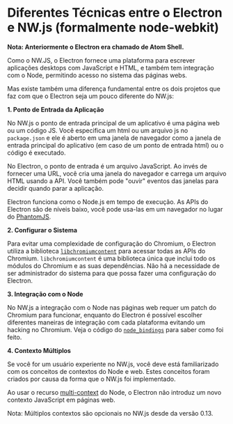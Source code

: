 # Diferentes Técnicas entre o Electron e NW.js (formalmente node-webkit)

**Nota: Anteriormente o Electron era chamado de Atom Shell.**

Como o NW.JS, o Electron fornece uma plataforma para escrever aplicações desktops com JavaScript e HTML, e também tem integração com o Node, permitindo acesso no sistema das páginas webs.

Mas existe também uma diferença fundamental entre os dois projetos que faz com que o Electron seja um pouco diferente do NW.js:

**1. Ponto de Entrada da Aplicação**

No NW.js o ponto de entrada principal de um aplicativo é uma página web ou um código JS. Você especifica um html ou um arquivo js no `package.json` e ele é aberto em uma janela de navegador como a janela de entrada principal do aplicativo (em caso de um ponto de entrada html) ou o código é executado.

No Electron, o ponto de entrada é um arquivo JavaScript. Ao invés de fornecer uma URL, você cria uma janela do navegador e carrega um arquivo HTML usando a API. Você também pode "ouvir" eventos das janelas para decidir quando parar a aplicação.

Electron funciona como o Node.js em tempo de execução. As APIs do Electron são de níveis baixo, você pode usa-las em um navegador no lugar do [PhantomJS](http://phantomjs.org/).

**2. Configurar o Sistema**

Para evitar uma complexidade de configuração do Chromium, o Electron utiliza a biblioteca [`libchromiumcontent`](https://github.com/electron/libchromiumcontent) para acessar todas as APIs do Chromium. `libchromiumcontent` é uma biblioteca única que inclui todo os módulos do Chromium e as suas dependências. Não há a necessidade de ser administrador do sistema para que possa fazer uma configuração do Electron.

**3. Integração com o Node**

No NW.js a integração com o Node nas páginas web requer um patch do Chromium para funcionar, enquanto do Electron é possível escolher diferentes maneiras de integração com cada plataforma evitando um hacking no Chromium. Veja o código do [`node_bindings`](https://github.com/electron/electron/tree/master/atom/common) para saber como foi feito.

**4. Contexto Múltiplos**

Se você for um usuário experiente no NW.js, você deve está familiarizado com os conceitos de contextos do Node e web. Estes conceitos foram criados por causa da forma que o NW.js foi implementado.

Ao usar o recurso [multi-context](https://github.com/nodejs/node-v0.x-archive/commit/756b622) do Node, o Electron não introduz um novo contexto JavaScript em páginas web.

Nota: Múltiplos contextos são opcionais no NW.js desde da versão 0.13.